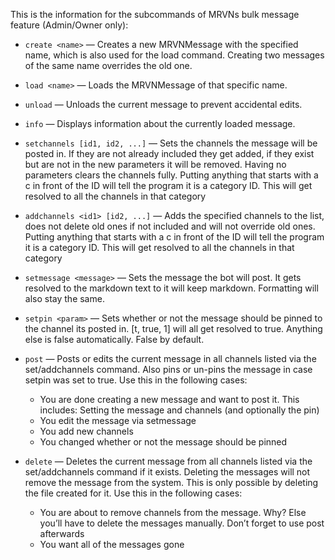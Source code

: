 This is the information for the subcommands of  MRVNs bulk message feature (Admin/Owner only):

- `create <name>`  — Creates a new MRVNMessage with the specified name, which is also used for the load command. Creating two messages of the same name overrides the old one.

- `load <name>`  — Loads the MRVNMessage of that specific name.

- `unload`  — Unloads the current message to prevent accidental edits.

- `info`  — Displays information about the currently loaded message.

- `setchannels [id1, id2, ...]`  — Sets the channels the message will be posted in. If they are not already included they get added, if they exist but are not in the new parameters it will be removed. Having no parameters clears the channels fully.
Putting anything that starts with a c in front of the ID will tell the program it is a category ID. This will get resolved to all the channels in that category

- `addchannels <id1> [id2, ...]`  — Adds the specified channels to the list, does not delete old ones if not included and will not override old ones.
Putting anything that starts with a c in front of the ID will tell the program it is a category ID. This will get resolved to all the channels in that category

- `setmessage <message>`  — Sets the message the bot will post. It gets resolved to the markdown text to it will keep markdown. Formatting will also stay the same.

- `setpin <param>`  — Sets whether or not the message should be pinned to the channel its posted in. [t, true, 1] will all get resolved to true. Anything else is false automatically. False by default.

- `post`  — Posts or edits the current message in all channels listed via the set/addchannels command. Also pins or un-pins the message in case setpin was set to true.
Use this in the following cases:
  - You are done creating a new message and want to post it. This includes: Setting the message and channels (and optionally the pin)
  - You edit the message via setmessage
  - You add new channels
  - You changed whether or not the message should be pinned
  
- `delete`  — Deletes the current message from all channels listed via the set/addchannels command if it exists. Deleting the messages will not remove the message from the system. This is only possible by deleting the file created for it.
Use this in the following cases:
  - You are about to remove channels from the message. Why? Else you’ll have to delete the messages manually. Don’t forget to use post afterwards
  - You want all of the messages gone
